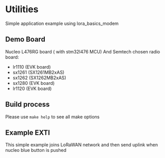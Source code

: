 # Utilities

Simple application example using lora_basics_modem 

## Demo Board

Nucleo L476RG board ( with stm32l476 MCU)
And
Semtech chosen radio board:
- lr1110 (EVK board)
- sx1261 (SX1261MB2xAS)
- sx1262 (SX1262MB2xAS)
- sx1280 (EVK board)
- lr1120 (EVK board)

## Build process

Please use `make help` to see all make options

## Example EXTI

This simple example joins LoRaWAN network and then send uplink when nucleo blue button is pushed